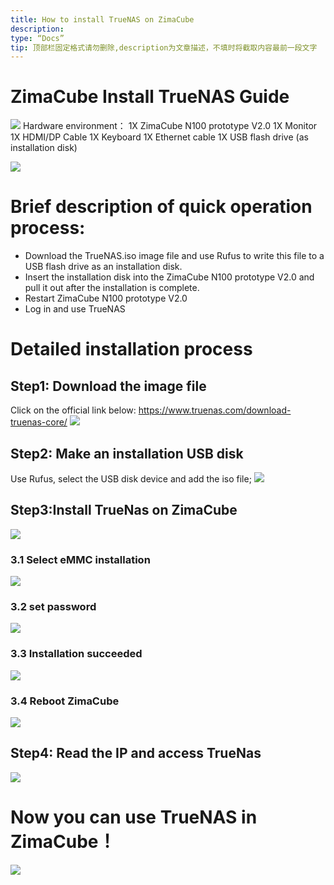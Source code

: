 ```yaml
---
title: How to install TrueNAS on ZimaCube
description:
type: “Docs”
tip: 顶部栏固定格式请勿删除,description为文章描述，不填时将截取内容最前一段文字
---
```

# ZimaCube Install TrueNAS Guide
![](https://manage.icewhale.io/api/static/docs/1727244342954_image.png)
Hardware environment：
1X ZimaCube N100 prototype V2.0
1X Monitor
1X HDMI/DP Cable
1X Keyboard
1X Ethernet cable
1X USB flash drive (as installation disk)

![](https://manage.icewhale.io/api/static/docs/1727244553488_image.png)

# Brief description of quick operation process:
  - Download the TrueNAS.iso image file and use Rufus to write this file to a USB flash drive as an installation disk.
  - Insert the installation disk into the ZimaCube N100 prototype V2.0 and pull it out after the installation is complete.
  - Restart ZimaCube N100 prototype V2.0
  - Log in and use TrueNAS
# Detailed installation process
## Step1: Download the image file
  Click on the official link below:
  https://www.truenas.com/download-truenas-core/
  ![](https://manage.icewhale.io/api/static/docs/1727244630367_image.png)
## Step2: Make an installation USB disk
  Use Rufus, select the USB disk device and add the iso file;
  ![](https://manage.icewhale.io/api/static/docs/1727244652725_image.png)
## Step3:Install TrueNas on ZimaCube
![](https://manage.icewhale.io/api/static/docs/1727244670117_image.png)
### 3.1 Select eMMC installation
![](https://manage.icewhale.io/api/static/docs/1727244696012_image.png)
### 3.2 set password
![](https://manage.icewhale.io/api/static/docs/1727244712012_image.png)
### 3.3 Installation succeeded
![](https://manage.icewhale.io/api/static/docs/1727244726567_image.png)
### 3.4 Reboot ZimaCube
![](https://manage.icewhale.io/api/static/docs/1727244747055_image.png)
## Step4: Read the IP and access TrueNas 
![](https://manage.icewhale.io/api/static/docs/1727244760285_image.png)
# Now you can use TrueNAS in ZimaCube！
![](https://manage.icewhale.io/api/static/docs/1727244829586_image.png)
